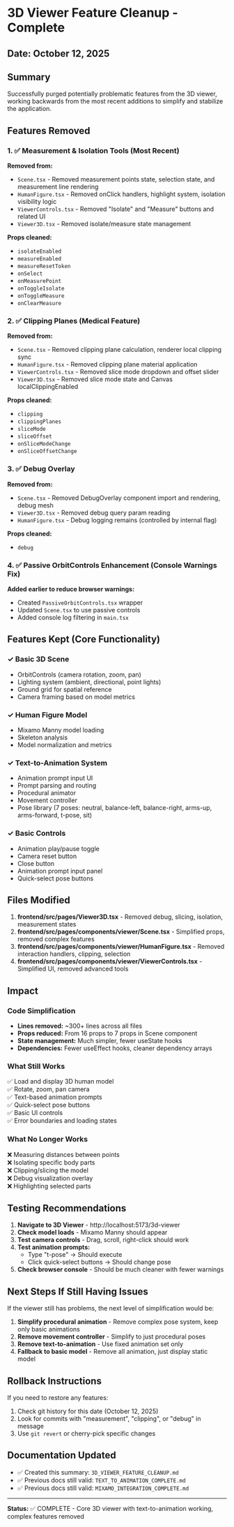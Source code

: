 # 3D Viewer Feature Cleanup - Complete

## Date: October 12, 2025

## Summary

Successfully purged potentially problematic features from the 3D viewer, working backwards from the most recent additions to simplify and stabilize the application.

## Features Removed

### 1. ✅ Measurement & Isolation Tools (Most Recent)

**Removed from:**

- `Scene.tsx` - Removed measurement points state, selection state, and measurement line rendering
- `HumanFigure.tsx` - Removed onClick handlers, highlight system, isolation visibility logic
- `ViewerControls.tsx` - Removed "Isolate" and "Measure" buttons and related UI
- `Viewer3D.tsx` - Removed isolate/measure state management

**Props cleaned:**

- `isolateEnabled`
- `measureEnabled`
- `measureResetToken`
- `onSelect`
- `onMeasurePoint`
- `onToggleIsolate`
- `onToggleMeasure`
- `onClearMeasure`

### 2. ✅ Clipping Planes (Medical Feature)

**Removed from:**

- `Scene.tsx` - Removed clipping plane calculation, renderer local clipping sync
- `HumanFigure.tsx` - Removed clipping plane material application
- `ViewerControls.tsx` - Removed slice mode dropdown and offset slider
- `Viewer3D.tsx` - Removed slice mode state and Canvas localClippingEnabled

**Props cleaned:**

- `clipping`
- `clippingPlanes`
- `sliceMode`
- `sliceOffset`
- `onSliceModeChange`
- `onSliceOffsetChange`

### 3. ✅ Debug Overlay

**Removed from:**

- `Scene.tsx` - Removed DebugOverlay component import and rendering, debug mesh
- `Viewer3D.tsx` - Removed debug query param reading
- `HumanFigure.tsx` - Debug logging remains (controlled by internal flag)

**Props cleaned:**

- `debug`

### 4. ✅ Passive OrbitControls Enhancement (Console Warnings Fix)

**Added earlier to reduce browser warnings:**

- Created `PassiveOrbitControls.tsx` wrapper
- Updated `Scene.tsx` to use passive controls
- Added console log filtering in `main.tsx`

## Features Kept (Core Functionality)

### ✓ Basic 3D Scene

- OrbitControls (camera rotation, zoom, pan)
- Lighting system (ambient, directional, point lights)
- Ground grid for spatial reference
- Camera framing based on model metrics

### ✓ Human Figure Model

- Mixamo Manny model loading
- Skeleton analysis
- Model normalization and metrics

### ✓ Text-to-Animation System

- Animation prompt input UI
- Prompt parsing and routing
- Procedural animator
- Movement controller
- Pose library (7 poses: neutral, balance-left, balance-right, arms-up, arms-forward, t-pose, sit)

### ✓ Basic Controls

- Animation play/pause toggle
- Camera reset button
- Close button
- Animation prompt input panel
- Quick-select pose buttons

## Files Modified

1. **frontend/src/pages/Viewer3D.tsx** - Removed debug, slicing, isolation, measurement states
2. **frontend/src/pages/components/viewer/Scene.tsx** - Simplified props, removed complex features
3. **frontend/src/pages/components/viewer/HumanFigure.tsx** - Removed interaction handlers, clipping, selection
4. **frontend/src/pages/components/viewer/ViewerControls.tsx** - Simplified UI, removed advanced tools

## Impact

### Code Simplification

- **Lines removed:** ~300+ lines across all files
- **Props reduced:** From 16 props to 7 props in Scene component
- **State management:** Much simpler, fewer useState hooks
- **Dependencies:** Fewer useEffect hooks, cleaner dependency arrays

### What Still Works

✅ Load and display 3D human model  
✅ Rotate, zoom, pan camera  
✅ Text-based animation prompts  
✅ Quick-select pose buttons  
✅ Basic UI controls  
✅ Error boundaries and loading states  

### What No Longer Works

❌ Measuring distances between points  
❌ Isolating specific body parts  
❌ Clipping/slicing the model  
❌ Debug visualization overlay  
❌ Highlighting selected parts  

## Testing Recommendations

1. **Navigate to 3D Viewer** - http://localhost:5173/3d-viewer
2. **Check model loads** - Mixamo Manny should appear
3. **Test camera controls** - Drag, scroll, right-click should work
4. **Test animation prompts:**
   - Type "t-pose" → Should execute
   - Click quick-select buttons → Should change pose
5. **Check browser console** - Should be much cleaner with fewer warnings

## Next Steps If Still Having Issues

If the viewer still has problems, the next level of simplification would be:

1. **Simplify procedural animation** - Remove complex pose system, keep only basic animations
2. **Remove movement controller** - Simplify to just procedural poses
3. **Remove text-to-animation** - Use fixed animation set only
4. **Fallback to basic model** - Remove all animation, just display static model

## Rollback Instructions

If you need to restore any features:

1. Check git history for this date (October 12, 2025)
2. Look for commits with "measurement", "clipping", or "debug" in message
3. Use `git revert` or cherry-pick specific changes

## Documentation Updated

- ✅ Created this summary: `3D_VIEWER_FEATURE_CLEANUP.md`
- ✅ Previous docs still valid: `TEXT_TO_ANIMATION_COMPLETE.md`
- ✅ Previous docs still valid: `MIXAMO_INTEGRATION_COMPLETE.md`

---

**Status:** ✅ COMPLETE - Core 3D viewer with text-to-animation working, complex features removed
